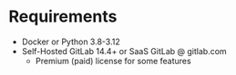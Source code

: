 # Requirements

* Docker or Python 3.8-3.12
* Self-Hosted GitLab 14.4+ or SaaS GitLab @ gitlab.com
    * Premium (paid) license for some features
